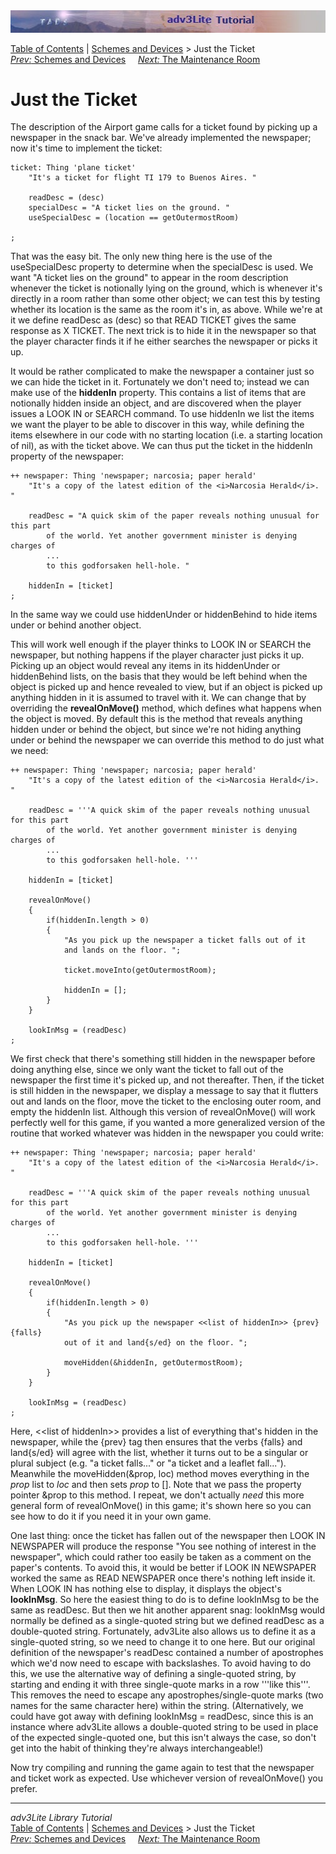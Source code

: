 <div class="topbar">

<img src="topbar.jpg" data-border="0" />

</div>

<div class="nav">

<a href="toc.htm" class="nav">Table of Contents</a> \|
<a href="schemes.htm" class="nav">Schemes and Devices</a> \> Just the
Ticket  
<span class="navnp"><a href="schemes.htm" class="nav"><em>Prev:</em> Schemes and Devices</a>
    <a href="maintenance.htm" class="nav"><em>Next:</em> The Maintenance
Room</a>     </span>

</div>

<div class="main">

# Just the Ticket

The description of the Airport game calls for a ticket found by picking
up a newspaper in the snack bar. We've already implemented the
newspaper; now it's time to implement the ticket:

<div class="code">

    ticket: Thing 'plane ticket'
        "It's a ticket for flight TI 179 to Buenos Aires. "
        
        readDesc = (desc)
        specialDesc = "A ticket lies on the ground. "
        useSpecialDesc = (location == getOutermostRoom)

    ;

</div>

That was the easy bit. The only new thing here is the use of the
useSpecialDesc property to determine when the specialDesc is used. We
want "A ticket lies on the ground" to appear in the room description
whenever the ticket is notionally lying on the ground, which is whenever
it's directly in a room rather than some other object; we can test this
by testing whether its location is the same as the room it's in, as
above. While we're at it we define <span class="code">readDesc</span> as
<span class="code">(desc)</span> so that READ TICKET gives the same
response as X TICKET. The next trick is to hide it in the newspaper so
that the player character finds it if he either searches the newspaper
or picks it up.

It would be rather complicated to make the newspaper a container just so
we can hide the ticket in it. Fortunately we don't need to; instead we
can make use of the **hiddenIn** property. This contains a list of items
that are notionally hidden inside an object, and are discovered when the
player issues a LOOK IN or SEARCH command. To use hiddenIn we list the
items we want the player to be able to discover in this way, while
defining the items elsewhere in our code with no starting location (i.e.
a starting location of nil), as with the ticket above. We can thus put
the ticket in the hiddenIn property of the newspaper:

<div class="code">

    ++ newspaper: Thing 'newspaper; narcosia; paper herald'
        "It's a copy of the latest edition of the <i>Narcosia Herald</i>. "
        
        readDesc = "A quick skim of the paper reveals nothing unusual for this part
            of the world. Yet another government minister is denying charges of
            ...
            to this godforsaken hell-hole. "
        
        hiddenIn = [ticket]
    ;

</div>

In the same way we could use <span class="code">hiddenUnder</span> or
<span class="code">hiddenBehind</span> to hide items under or behind
another object.

This will work well enough if the player thinks to LOOK IN or SEARCH the
newspaper, but nothing happens if the player character just picks it up.
Picking up an object would reveal any items in its
<span class="code">hiddenUnder</span> or
<span class="code">hiddenBehind</span> lists, on the basis that they
would be left behind when the object is picked up and hence revealed to
view, but if an object is picked up anything hidden in it is assumed to
travel with it. We can change that by overriding the **revealOnMove()**
method, which defines what happens when the object is moved. By default
this is the method that reveals anything hidden under or behind the
object, but since we're not hiding anything under or behind the
newspaper we can override this method to do just what we need:

<div class="code">

    ++ newspaper: Thing 'newspaper; narcosia; paper herald'
        "It's a copy of the latest edition of the <i>Narcosia Herald</i>. "
        
        readDesc = '''A quick skim of the paper reveals nothing unusual for this part
            of the world. Yet another government minister is denying charges of
            ...
            to this godforsaken hell-hole. '''
        
        hiddenIn = [ticket]
        
        revealOnMove()
        {
            if(hiddenIn.length > 0)
            {
                "As you pick up the newspaper a ticket falls out of it
                and lands on the floor. ";
                
                ticket.moveInto(getOutermostRoom);
                
                hiddenIn = [];
            }
        }
        
        lookInMsg = (readDesc)
    ;

</div>

We first check that there's something still hidden in the newspaper
before doing anything else, since we only want the ticket to fall out of
the newspaper the first time it's picked up, and not thereafter. Then,
if the ticket is still hidden in the newspaper, we display a message to
say that it flutters out and lands on the floor, move the ticket to the
enclosing outer room, and empty the hiddenIn list. Although this version
of <span class="code">revealOnMove()</span> will work perfectly well for
this game, if you wanted a more generalized version of the routine that
worked whatever was hidden in the newspaper you could write:

<div class="code">

    ++ newspaper: Thing 'newspaper; narcosia; paper herald'
        "It's a copy of the latest edition of the <i>Narcosia Herald</i>. "
        
        readDesc = '''A quick skim of the paper reveals nothing unusual for this part
            of the world. Yet another government minister is denying charges of
            ...
            to this godforsaken hell-hole. '''
        
        hiddenIn = [ticket]
        
        revealOnMove()
        {
            if(hiddenIn.length > 0)
            {
                "As you pick up the newspaper <<list of hiddenIn>> {prev} {falls}
                out of it and land{s/ed} on the floor. ";
                
                moveHidden(&hiddenIn, getOutermostRoom);
            }
        }
        
        lookInMsg = (readDesc)
    ;

</div>

Here, <span class="code">\<\<list of hiddenIn\>\></span> provides a list
of everything that's hidden in the newspaper, while the
<span class="code">{prev}</span> tag then ensures that the verbs
<span class="code">{falls}</span> and
<span class="code">land{s/ed}</span> will agree with the list, whether
it turns out to be a singular or plural subject (e.g. "a ticket
falls..." or "a ticket and a leaflet fall..."). Meanwhile the
<span class="code">moveHidden(&prop, loc)</span> method moves everything
in the *prop* list to *loc* and then sets *prop* to \[\]. Note that we
pass the property pointer &prop to this method. I repeat, we don't
actually *need* this more general form of
<span class="code">revealOnMove()</span> in this game; it's shown here
so you can see how to do it if you need it in your own game.

One last thing: once the ticket has fallen out of the newspaper then
LOOK IN NEWSPAPER will produce the response "You see nothing of interest
in the newspaper", which could rather too easily be taken as a comment
on the paper's contents. To avoid this, it would be better if LOOK IN
NEWSPAPER worked the same as READ NEWSPAPER once there's nothing left
inside it. When LOOK IN has nothing else to display, it displays the
object's **lookInMsg**. So here the easiest thing to do is to define
<span class="code">lookInMsg</span> to be the same as
<span class="code">readDesc</span>. But then we hit another apparent
snag: <span class="code">lookInMsg</span> would normally be defined as a
single-quoted string but we defined <span class="code">readDesc</span>
as a double-quoted string. Fortunately, adv3Lite also allows us to
define it as a single-quoted string, so we need to change it to one
here. But our original definition of the newspaper's
<span class="code">readDesc</span> contained a number of apostrophes
which we'd now need to escape with backslashes. To avoid having to do
this, we use the alternative way of defining a single-quoted string, by
starting and ending it with three single-quote marks in a row '''like
this'''. This removes the need to escape any apostrophes/single-quote
marks (two names for the same character here) within the string.
(Alternatively, we could have got away with defining
<span class="code">lookInMsg = readDesc</span>, since this is an
instance where adv3Lite allows a double-quoted string to be used in
place of the expected single-quoted one, but this isn't always the case,
so don't get into the habit of thinking they're always interchangeable!)

Now try compiling and running the game again to test that the newspaper
and ticket work as expected. Use whichever version of
<span class="code">revealOnMove()</span> you prefer.

</div>

------------------------------------------------------------------------

<div class="navb">

*adv3Lite Library Tutorial*  
<a href="toc.htm" class="nav">Table of Contents</a> \|
<a href="schemes.htm" class="nav">Schemes and Devices</a> \> Just the
Ticket  
<span class="navnp"><a href="schemes.htm" class="nav"><em>Prev:</em> Schemes and Devices</a>
    <a href="maintenance.htm" class="nav"><em>Next:</em> The Maintenance
Room</a>     </span>

</div>
